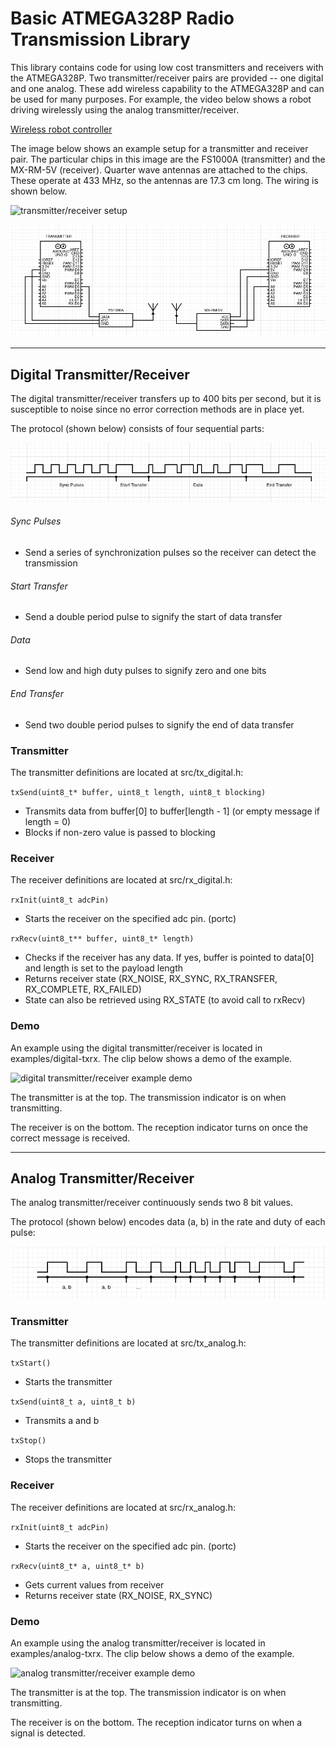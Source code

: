# Basic ATMEGA328P Radio Transmission Library

This library contains code for using low cost transmitters and receivers with the ATMEGA328P. Two transmitter/receiver pairs are provided -- one digital and one analog. These add wireless capability to the ATMEGA328P and can be used for many purposes. For example, the video below shows a robot driving wirelessly using the analog transmitter/receiver.

[Wireless robot controller](https://youtu.be/JEVDt-vkEO8)

The image below shows an example setup for a transmitter and receiver pair. The particular chips in this image are the FS1000A (transmitter) and the MX-RM-5V (receiver). Quarter wave antennas are attached to the chips. These operate at 433 MHz, so the antennas are 17.3 cm long. The wiring is shown below.

![transmitter/receiver setup](img/setup.jpg)

![wiring diagram](img/wiring-diagram.png)

---

## Digital Transmitter/Receiver

The digital transmitter/receiver transfers up to 400 bits per second, but it is susceptible to noise since no error correction methods are in place yet.

The protocol (shown below) consists of four sequential parts:

![digital protocol](img/digital-protocol.png)

###### Sync Pulses
  - Send a series of synchronization pulses so the receiver can detect the transmission
###### Start Transfer
  - Send a double period pulse to signify the start of data transfer
###### Data
  - Send low and high duty pulses to signify zero and one bits
###### End Transfer
  - Send two double period pulses to signify the end of data transfer

### Transmitter

The transmitter definitions are located at src/tx_digital.h:

`txSend(uint8_t* buffer, uint8_t length, uint8_t blocking)`

- Transmits data from buffer[0] to buffer[length - 1] (or empty message if length = 0)
- Blocks if non-zero value is passed to blocking

### Receiver

The receiver definitions are located at src/rx_digital.h:

`rxInit(uint8_t adcPin)`

- Starts the receiver on the specified adc pin. (portc)

`rxRecv(uint8_t** buffer, uint8_t* length)`

- Checks if the receiver has any data. If yes, buffer is pointed to data[0] and length is set to the payload length
- Returns receiver state (RX_NOISE, RX_SYNC, RX_TRANSFER, RX_COMPLETE, RX_FAILED)
- State can also be retrieved using RX_STATE (to avoid call to rxRecv)

### Demo

An example using the digital transmitter/receiver is located in examples/digital-txrx. The clip below shows a demo of the example.

![digital transmitter/receiver example demo](img/digital_txrx.gif)

The transmitter is at the top. The transmission indicator is on when transmitting.

The receiver is on the bottom. The reception indicator turns on once the correct message is received.

---

## Analog Transmitter/Receiver

The analog transmitter/receiver continuously sends two 8 bit values.

The protocol (shown below) encodes data (a, b) in the rate and duty of each pulse:

![analog protocol](img/analog-protocol.png)

### Transmitter

The transmitter definitions are located at src/tx_analog.h:

`txStart()`

- Starts the transmitter

`txSend(uint8_t a, uint8_t b)`

- Transmits a and b

`txStop()`

- Stops the transmitter

### Receiver

The receiver definitions are located at src/rx_analog.h:

`rxInit(uint8_t adcPin)`

- Starts the receiver on the specified adc pin. (portc)

`rxRecv(uint8_t* a, uint8_t* b)`

- Gets current values from receiver
- Returns receiver state (RX_NOISE, RX_SYNC)

### Demo

An example using the analog transmitter/receiver is located in examples/analog-txrx. The clip below shows a demo of the example.

![analog transmitter/receiver example demo](img/analog_txrx.gif)

The transmitter is at the top. The transmission indicator is on when transmitting.

The receiver is on the bottom. The reception indicator turns on when a signal is detected.
